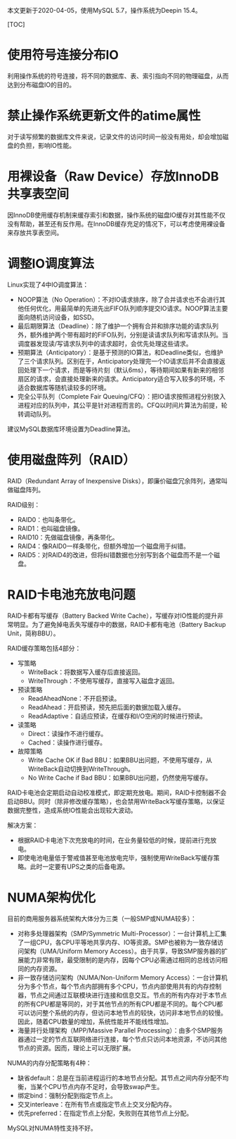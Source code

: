 本文更新于2020-04-05，使用MySQL 5.7，操作系统为Deepin 15.4。

[TOC]

# 使用符号连接分布IO

利用操作系统的符号连接，将不同的数据库、表、索引指向不同的物理磁盘，从而达到分布磁盘IO的目的。

# 禁止操作系统更新文件的atime属性

对于读写频繁的数据库文件来说，记录文件的访问时间一般没有用处，却会增加磁盘的负担，影响IO性能。

# 用裸设备（Raw Device）存放InnoDB共享表空间

因InnoDB使用缓存机制来缓存索引和数据，操作系统的磁盘IO缓存对其性能不仅没有帮助，甚至还有反作用。在InnoDB缓存充足的情况下，可以考虑使用裸设备来存放共享表空间。

# 调整IO调度算法

Linux实现了4中IO调度算法：

* NOOP算法（No Operation）：不对IO请求排序，除了合并请求也不会进行其他任何优化，用最简单的先进先出FIFO队列顺序提交IO请求。NOOP算法主要面向随机访问设备，如SSD。
* 最后期限算法（Deadline）：除了维护一个拥有合并和排序功能的请求队列外，额外维护两个带有超时的FIFO队列，分别是读请求队列和写请求队列。当调度器发现读/写请求队列中的请求超时，会优先处理这些请求。
* 预期算法（Anticipatory）：是基于预测的IO算法，和Deadline类似，也维护了三个请求队列。区别在于，Anticipatory处理完一个IO请求后并不会直接返回处理下一个请求，而是等待片刻（默认6ms），等待期间如果有新来的相邻扇区的请求，会直接处理新来的请求。Anticipatory适合写入较多的环境，不适合数据库等随机读较多的环境。
* 完全公平队列（Complete Fair Queuing/CFQ）：把IO请求按照进程分别放入进程对应的队列中，其公平是针对进程而言的。CFQ以时间片算法为前提，轮转调动队列。

建议MySQL数据库环境设置为Deadline算法。

# 使用磁盘阵列（RAID）

RAID（Redundant Array of Inexpensive Disks），即廉价磁盘冗余阵列，通常叫做磁盘阵列。

RAID级别：

* RAID0：也叫条带化。
* RAID1：也叫磁盘镜像。
* RAID10：先做磁盘镜像，再条带化。
* RAID4：像RAID0一样条带化，但额外增加一个磁盘用于纠错。
* RAID5：对RAID4的改进，但将纠错数据也分别写到各个磁盘而不是一个磁盘。

# RAID卡电池充放电问题

RAID卡都有写缓存（Battery Backed Write Cache），写缓存对IO性能的提升非常明显。为了避免掉电丢失写缓存中的数据，RAID卡都有电池（Battery Backup Unit，简称BBU）。

RAID缓存策略包括4部分：

* 写策略
	* WriteBack：将数据写入缓存后直接返回。
	* WriteThrough：不使用写缓存，直接写入磁盘才返回。
* 预读策略
	* ReadAheadNone：不开启预读。
	* ReadAhead：开启预读，预先把后面的数据加载入缓存。
	* ReadAdaptive：自适应预读，在缓存和I/O空闲的时候进行预读。
* 读策略
	* Direct：读操作不进行缓存。
	* Cached：读操作进行缓存。
* 故障策略
	* Write Cache OK if Bad BBU：如果BBU出问题，不使用写缓存，从WriteBack自动切换到WriteThrough。
	* No Write Cache if Bad BBU：如果BBU出问题，仍然使用写缓存。

RAID卡电池会定期启动自动校准模式，即定期充放电。期间，RAID卡控制器不会启动BBU。同时（除非修改缓存策略），也会禁用WriteBack写缓存策略，以保证数据完整性，造成系统IO性能会出现较大波动。

解决方案：

* 根据RAID卡电池下次充放电的时间，在业务量较低的时候，提前进行充放电。
* 即使电池电量低于警戒值甚至电池放电完毕，强制使用WriteBack写缓存策略。此时一定要有UPS之类的后备电源。

# NUMA架构优化

目前的商用服务器系统架构大体分为三类（一般SMP或NUMA较多）：

* 对称多处理器架构（SMP/Symmetric Multi-Processor）：一台计算机上汇集了一组CPU，各CPU平等地共享内存、IO等资源。SMP也被称为一致存储访问架构（UMA/Uniform Memory Access）。由于共享，导致SMP服务器的扩展能力非常有限，最受限制的是内存，因每个CPU必需通过相同的总线访问相同的内存资源。
* 非一致存储访问架构（NUMA/Non-Uniform Memory Access）：一台计算机分为多个节点，每个节点内部拥有多个CPU，节点内部使用共有的内存控制器，节点之间通过互联模块进行连接和信息交互。节点的所有内存对于本节点的所有CPU都是等同的，对于其他节点的所有CPU都是不同的。每个CPU都可以访问整个系统的内存，但访问本地节点的较快，访问非本地节点的较慢。因此，随着CPU数量的增加，系统性能并不能线性增加。
* 海量并行处理架构（MPP/Massive Parallel Processing）：由多个SMP服务器通过一定的节点互联网络进行连接，每个节点只访问本地资源，不访问其他节点的资源。因而，理论上可以无限扩展。

NUMA的内存分配策略有4种：

* 缺省default：总是在当前进程运行的本地节点分配。其节点之间内存分配不均衡，当某个CPU节点内存不足时，会导致swap产生。
* 绑定bind：强制分配到指定节点上。
* 交叉interleave：在所有节点或指定节点上交叉分配内存。
* 优先preferred：在指定节点上分配，失败则在其他节点上分配。

MySQL对NUMA特性支持不好。

